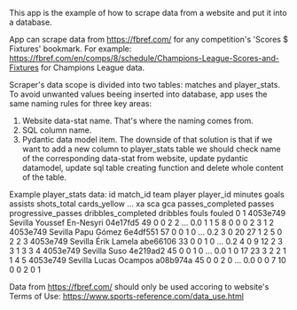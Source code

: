 This app is the example of how to scrape data from a website and put it into a database.

App can scrape data from https://fbref.com/ for any competition's 'Scores $ Fixtures' bookmark. For example:
https://fbref.com/en/comps/8/schedule/Champions-League-Scores-and-Fixtures for Champions League data. 

Scraper's data scope is divided into two tables: matches and player_stats. To avoid unwanted values beeing inserted into database, app uses the same naming rules for three key areas:
1. Website data-stat name. That's where the naming comes from.
2. SQL column name.
3. Pydantic data model item.
The downside of that solution is that if we want to add a new column to player_stats table we should check name of the corresponding data-stat from website, update pydantic datamodel, update sql table creating function and delete whole content of the table. 

Example player_stats data:
	id	match_id	team	player	player_id	minutes	goals	assists	shots_total	cards_yellow	...	xa	sca	gca	passes_completed	passes	progressive_passes	dribbles_completed	dribbles	fouls	fouled
0	1	4053e749	Sevilla	Youssef En-Nesyri	04e17fd5	49	0	0	2	2	...	0.0	1	1	5	8	0	0	0	2	3
1	2	4053e749	Sevilla	Papu Gómez	6e4df551	57	0	0	1	0	...	0.2	3	0	20	27	1	2	5	0	2
2	3	4053e749	Sevilla	Érik Lamela	abe66106	33	0	0	1	0	...	0.2	4	0	9	12	2	3	3	1	3
3	4	4053e749	Sevilla	Suso	4e219ad2	45	0	0	1	0	...	0.0	1	0	17	23	3	2	2	1	1
4	5	4053e749	Sevilla	Lucas Ocampos	a08b974a	45	0	0	2	0	...	0.0	0	0	7	10	0	0	2	0	1

Data from https://fbref.com/ should only be used accoring to website's Terms of Use: https://www.sports-reference.com/data_use.html